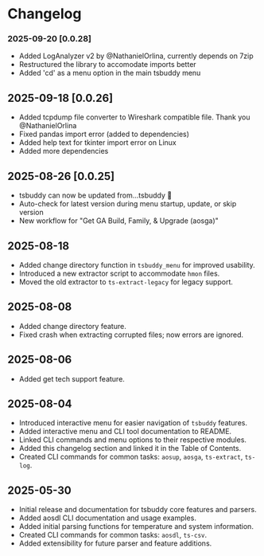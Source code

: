 # Changelog

### 2025-09-20 [0.0.28]
- Added LogAnalyzer v2 by @NathanielOrlina, currently depends on 7zip
- Restructured the library to accomodate imports better
- Added 'cd' as a menu option in the main tsbuddy menu

## 2025-09-18 [0.0.26]
- Added tcpdump file converter to Wireshark compatible file. Thank you @NathanielOrlina
- Fixed pandas import error (added to dependencies)
- Added help text for tkinter import error on Linux
- Added more dependencies

## 2025-08-26 [0.0.25]
- tsbuddy can now be updated from...tsbuddy 🔄
- Auto-check for latest version during menu startup, update, or skip version
- New workflow for "Get GA Build, Family, & Upgrade (aosga)"

## 2025-08-18
- Added change directory function in `tsbuddy_menu` for improved usability.
- Introduced a new extractor script to accommodate `hmon` files.
- Moved the old extractor to `ts-extract-legacy` for legacy support.

## 2025-08-08
- Added change directory feature.
- Fixed crash when extracting corrupted files; now errors are ignored.

## 2025-08-06
- Added get tech support feature.

## 2025-08-04
- Introduced interactive menu for easier navigation of `tsbuddy` features.
- Added interactive menu and CLI tool documentation to README.
- Linked CLI commands and menu options to their respective modules.
- Added this changelog section and linked it in the Table of Contents.
- Created CLI commands for common tasks: `aosup`, `aosga`, `ts-extract`, `ts-log`.

## 2025-05-30
- Initial release and documentation for tsbuddy core features and parsers.
- Added aosdl CLI documentation and usage examples.
- Added initial parsing functions for temperature and system information.
- Created CLI commands for common tasks: `aosdl`, `ts-csv`.
- Added extensibility for future parser and feature additions.
